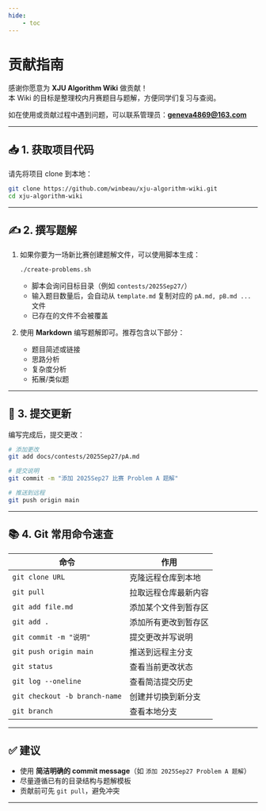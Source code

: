 ```yaml
---
hide:
    - toc
---
```


# 贡献指南

感谢你愿意为 **XJU Algorithm Wiki** 做贡献！  
本 Wiki 的目标是整理校内月赛题目与题解，方便同学们复习与查阅。  

如在使用或贡献过程中遇到问题，可以联系管理员：**geneva4869@163.com**  

---

## 📥 1. 获取项目代码

请先将项目 clone 到本地：

```bash
git clone https://github.com/winbeau/xju-algorithm-wiki.git
cd xju-algorithm-wiki
```

---

## ✍️ 2. 撰写题解

1. 如果你要为一场新比赛创建题解文件，可以使用脚本生成：

   ```bash
   ./create-problems.sh
   ```

   * 脚本会询问目标目录（例如 `contests/2025Sep27/`）
   * 输入题目数量后，会自动从 `template.md` 复制对应的 `pA.md, pB.md ...` 文件
   * 已存在的文件不会被覆盖

2. 使用 **Markdown** 编写题解即可。推荐包含以下部分：

   * 题目简述或链接
   * 思路分析
   * 复杂度分析
   * 拓展/类似题

---

## 📝 3. 提交更新

编写完成后，提交更改：

```bash
# 添加更改
git add docs/contests/2025Sep27/pA.md

# 提交说明
git commit -m "添加 2025Sep27 比赛 Problem A 题解"

# 推送到远程
git push origin main
```

---

## 📚 4. Git 常用命令速查

| 命令                          | 作用       |
| ----------------------------- | ---------- |
| `git clone URL`               | 克隆远程仓库到本地   |
| `git pull`                    | 拉取远程仓库最新内容 |
| `git add file.md`             | 添加某个文件到暂存区 |
| `git add .`                   | 添加所有更改到暂存区 |
| `git commit -m "说明"`        | 提交更改并写说明   |
| `git push origin main`        | 推送到远程主分支   |
| `git status`                  | 查看当前更改状态   |
| `git log --oneline`           | 查看简洁提交历史   |
| `git checkout -b branch-name` | 创建并切换到新分支 |
| `git branch`                  | 查看本地分支       |

---

## ✅ 建议

* 使用 **简洁明确的 commit message**（如 `添加 2025Sep27 Problem A 题解`）
* 尽量遵循已有的目录结构与题解模板
* 贡献前可先 `git pull`，避免冲突

---


